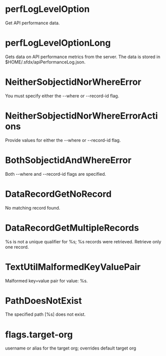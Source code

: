 # perfLogLevelOption

Get API performance data.

# perfLogLevelOptionLong

Gets data on API performance metrics from the server. The data is stored in $HOME/.sfdx/apiPerformanceLog.json.

# NeitherSobjectidNorWhereError

You must specify either the --where or --record-id flag.

# NeitherSobjectidNorWhereErrorActions

Provide values for either the --where or --record-id flag.

# BothSobjectidAndWhereError

Both --where and --record-id flags are specified.

# DataRecordGetNoRecord

No matching record found.

# DataRecordGetMultipleRecords

%s is not a unique qualifier for %s; %s records were retrieved.
Retrieve only one record.

# TextUtilMalformedKeyValuePair

Malformed key=value pair for value: %s.

# PathDoesNotExist

The specified path [%s] does not exist.

# flags.target-org

username or alias for the target org; overrides default target org
